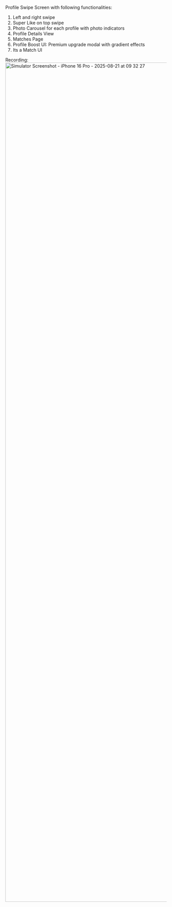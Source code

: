 Profile Swipe Screen with following functionalities:
1. Left and right swipe
2. Super Like on top swipe
3. Photo Carousel for each profile with photo indicators
4. Profile Details View
5. Matches Page
6. Profile Boost UI: Premium upgrade modal with gradient effects
7. Its a Match UI

Recording:
<img width="1206" height="2622" alt="Simulator Screenshot - iPhone 16 Pro - 2025-08-21 at 09 32 27" src="https://github.com/user-attachments/assets/169cb9d2-4370-429b-8f40-99f13488a5ba" />
